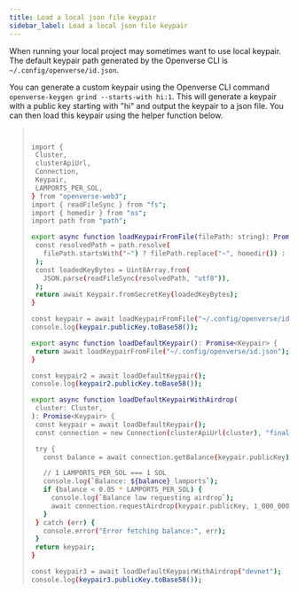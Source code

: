 ```yaml
---
title: Load a local json file keypair
sidebar_label: Load a local json file keypair
---
```


When running your local project may sometimes want to use local keypair. The default keypair path generated by the Openverse CLI is `~/.config/openverse/id.json`.

You can generate a custom keypair using the Openverse CLI command `openverse-keygen grind --starts-with hi:1`. This will generate a keypair with a public key starting with "hi" and output the keypair to a json file. You can then load this keypair using the helper function below.

> ```bash
>
>
>import {
>  Cluster,
>  clusterApiUrl,
>  Connection,
>  Keypair,
>  LAMPORTS_PER_SOL,
>} from "openverse-web3";
>import { readFileSync } from "fs";
>import { homedir } from "os";
>import path from "path";
>
>export async function loadKeypairFromFile(filePath: string): Promise<Keypair> {
>  const resolvedPath = path.resolve(
>    filePath.startsWith("~") ? filePath.replace("~", homedir()) : filePath,
>  );
>  const loadedKeyBytes = Uint8Array.from(
>    JSON.parse(readFileSync(resolvedPath, "utf8")),
>  );
>  return await Keypair.fromSecretKey(loadedKeyBytes);
>}
>
>const keypair = await loadKeypairFromFile("~/.config/openverse/id.json");
>console.log(keypair.publicKey.toBase58());
>
>export async function loadDefaultKeypair(): Promise<Keypair> {
>  return await loadKeypairFromFile("~/.config/openverse/id.json");
>}
>
>const keypair2 = await loadDefaultKeypair();
>console.log(keypair2.publicKey.toBase58());
>
>export async function loadDefaultKeypairWithAirdrop(
>  cluster: Cluster,
>): Promise<Keypair> {
>  const keypair = await loadDefaultKeypair();
>  const connection = new Connection(clusterApiUrl(cluster), "finalized");
>
>  try {
>    const balance = await connection.getBalance(keypair.publicKey);
>
>    // 1 LAMPORTS_PER_SOL === 1 SOL
>    console.log(`Balance: ${balance} lamports`);
>    if (balance < 0.05 * LAMPORTS_PER_SOL) {
>      console.log(`Balance low requesting airdrop`);
>      await connection.requestAirdrop(keypair.publicKey, 1_000_000_000);
>    }
>  } catch (err) {
>    console.error("Error fetching balance:", err);
>  }
>  return keypair;
>}
>
>const keypair3 = await loadDefaultKeypairWithAirdrop("devnet");
>console.log(keypair3.publicKey.toBase58());
>```